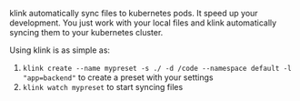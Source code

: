klink automatically sync files to kubernetes pods. It speed up your development. You just work with your local files and klink automatically syncing them to your kubernetes cluster.

Using klink is as simple as:
1. `klink create --name mypreset -s ./ -d /code --namespace default -l "app=backend"` to create a preset with your settings
2. `klink watch mypreset` to start syncing files
